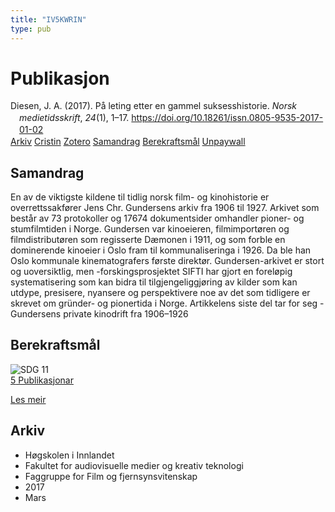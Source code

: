 ```yaml
---
title: "IV5KWRIN"
type: pub
---
```

<h1>Publikasjon</h1>
<article id="csl-bib-container-IV5KWRIN" class="csl-bib-container">
  <div class="csl-bib-body" style="line-height: 1.35; padding-left: 1em; text-indent:-1em;">
  <div class="csl-entry">Diesen, J. A. (2017). P&#xE5; leting etter en gammel suksesshistorie. <i>Norsk medietidsskrift</i>, <i>24</i>(1), 1&#x2013;17. <a href="https://doi.org/10.18261/issn.0805-9535-2017-01-02">https://doi.org/10.18261/issn.0805-9535-2017-01-02</a></div>
</div>
  <div class="csl-bib-buttons">
    <a href="#taxonomy-article-IV5KWRIN" class="csl-bib-button">Arkiv</a>
    <a href="https://app.cristin.no/results/show.jsf?id=1461467" alt="Cristin URL" class="csl-bib-button">Cristin</a>
    <a href="http://zotero.org/groups/5402882/items/IV5KWRIN" alt="Zotero URL" class="csl-bib-button">Zotero</a>
    <a href="#abstract-article-IV5KWRIN" class="csl-bib-button">Samandrag</a>
    <a href="#sdg-article-IV5KWRIN" class="csl-bib-button">Berekraftsmål</a>
    <a href="https://www.idunn.no/file/pdf/66945370/paa_leting_etter_en_gammel_suksesshistorie.pdf" class="csl-bib-button">Unpaywall</a>
  </div>
  <div id="csl-bib-meta-container-IV5KWRIN"></div>
</article>
<div id="csl-bib-meta-IV5KWRIN" class="csl-bib-meta">
  <article id="abstract-article-IV5KWRIN" class="abstract-article">
    <h1>Samandrag</h1>
    En av de viktigste kildene til tidlig norsk film- og kinohistorie er overrettssakfører Jens Chr. Gundersens arkiv fra 1906 til 1927. Arkivet som består av 73 protokoller og 17674 dokumentsider omhandler pioner- og stumfilmtiden i Norge. Gundersen var kinoeieren, filmimportøren og filmdistributøren som regisserte Dæmonen i 1911, og som forble en dominerende kinoeier i Oslo fram til kommunaliseringa i 1926. Da ble han Oslo kommunale kinematografers første direktør. Gundersen-arkivet er stort og uoversiktlig, men -forskingsprosjektet SIFTI har gjort en foreløpig systematisering som kan bidra til tilgjengeliggjøring av kilder som kan utdype, presisere, nyansere og perspektivere noe av det som tidligere er skrevet om gründer- og pionertida i Norge. Artikkelens siste del tar for seg -Gundersens private kinodrift fra 1906–1926
  </article>
  <article id="sdg-article-IV5KWRIN" class="sdg-article">
    <h1>Berekraftsmål</h1>
    <div class="sdg-container"><div id="sdg11" class="sdg"> <img src="{{< params subfolder >}}images/sdg/sdg11_no.png" class="image" alt="SDG 11"> <div class="sdg-overlay"> <a href="{{< params subfolder >}}no/archive/?sdg=11#archive" class="sdg-publication-count"><span>5</span> Publikasjonar</a> <p><a href="NA" class="sdg-read-more">Les meir</a></p> </div> </div></div>
  </article>
  <article id="taxonomy-article-IV5KWRIN" class="taxonomy-article">
    <h1>Arkiv</h1>
    <ul>
      <li>Høgskolen i Innlandet</li>
      <li>Fakultet for audiovisuelle medier og kreativ teknologi</li>
      <li>Faggruppe for Film og fjernsynsvitenskap</li>
      <li>2017</li>
      <li>Mars</li>
    </ul>
  </article>
</div>
